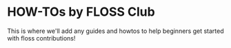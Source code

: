 # HOW-TOs by FLOSS Club

This is where we'll add any guides and howtos to help beginners get started with floss contributions!
